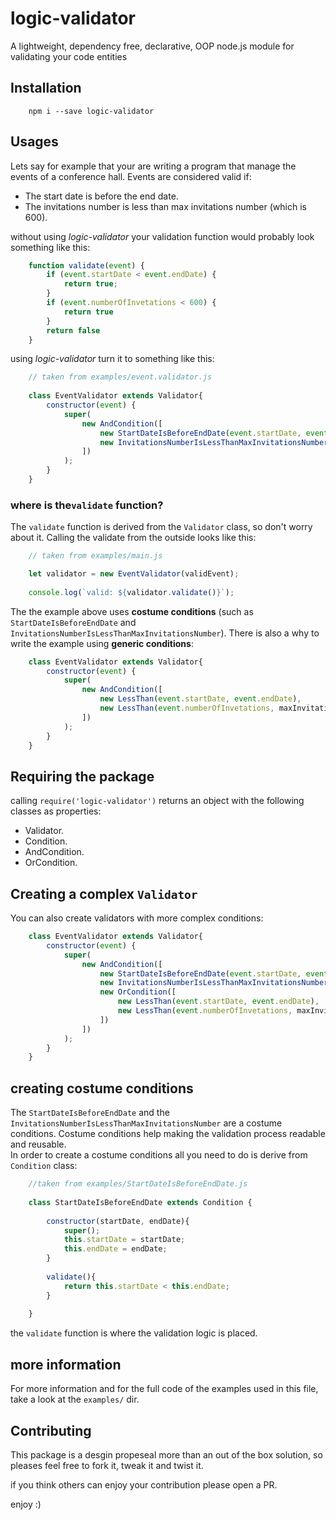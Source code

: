 # logic-validator
A lightweight, dependency free, declarative, OOP node.js module for validating your code entities

## Installation
```
    npm i --save logic-validator
```

## Usages
Lets say for example that your are writing a program that manage the events of a conference hall.
Events are considered valid if:

 * The start date is before the end date.
 * The invitations number is less than max invitations number (which is 600).

without using *logic-validator* your validation function would probably look something like this:  

```javascript
    function validate(event) {
        if (event.startDate < event.endDate) {
            return true;
        }
        if (event.numberOfInvetations < 600) {
            return true
        } 
        return false
    }
```

using *logic-validator* turn it to something like this: 
```javascript
    // taken from examples/event.validator.js
    
    class EventValidator extends Validator{
        constructor(event) {
            super(
                new AndCondition([
                    new StartDateIsBeforeEndDate(event.startDate, event.endDate),
                    new InvitationsNumberIsLessThanMaxInvitationsNumber(event.numberOfInvetations, maxInvitationsNumber)
                ])
            );
        }
    }
```
### where is the`validate` function?
The `validate` function is derived from the `Validator` class, so don't worry about it. Calling the validate from the outside looks like this:

```javascript
    // taken from examples/main.js

    let validator = new EventValidator(validEvent);
    
    console.log(`valid: ${validator.validate()}`);
```


The the example above uses **costume conditions** (such as `StartDateIsBeforeEndDate` and `InvitationsNumberIsLessThanMaxInvitationsNumber`).
There is also a why to write the example using  **generic conditions**:
```javascript
    class EventValidator extends Validator{
        constructor(event) {
            super(
                new AndCondition([
                    new LessThan(event.startDate, event.endDate),
                    new LessThan(event.numberOfInvetations, maxInvitationsNumber)
                ])
            );
        }
    }
```

## Requiring the package
calling `require('logic-validator')` returns an object with the following classes as properties:

* Validator.
* Condition.  
* AndCondition. 
* OrCondition. 


## Creating a complex `Validator`
You can also create validators with  more complex conditions:
```javascript   
    class EventValidator extends Validator{
        constructor(event) {
            super(
                new AndCondition([
                    new StartDateIsBeforeEndDate(event.startDate, event.endDate),
                    new InvitationsNumberIsLessThanMaxInvitationsNumber(event.numberOfInvetations, maxInvitationsNumber),
                    new OrCondition([
                        new LessThan(event.startDate, event.endDate),
                        new LessThan(event.numberOfInvetations, maxInvitationsNumber)                        
                    ])
                ])
            );
        }
    }
```
      
      
      

## creating costume conditions
The `StartDateIsBeforeEndDate` and the `InvitationsNumberIsLessThanMaxInvitationsNumber` are a costume conditions. Costume conditions help making the validation process readable and reusable.  
In order to create a costume conditions all you need to do is derive from `Condition` class:

```javascript
    //taken from examples/StartDateIsBeforeEndDate.js
    
    class StartDateIsBeforeEndDate extends Condition {
        
        constructor(startDate, endDate){
            super();
            this.startDate = startDate;
            this.endDate = endDate;
        }
        
        validate(){
            return this.startDate < this.endDate;
        }
    
    }
```
the `validate` function is where the validation logic is placed. 


## more information 
For more information and for the full code of the examples used in this file, take a look at the `examples/` dir.
 

## Contributing
This package is a desgin propeseal more than an out of the box solution,
so pleases feel free to fork it, tweak it and twist it.

if you think others can enjoy your contribution please open a PR.

enjoy :)
